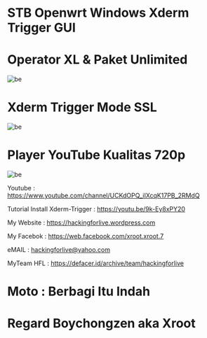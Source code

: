 # STB Openwrt Windows Xderm Trigger GUI 

# Operator XL & Paket Unlimited
![be](https://raw.githubusercontent.com/boychongzen18/STB-Openwrt_Windows/main/luci.jpg)


# Xderm Trigger Mode SSL
![be](https://raw.githubusercontent.com/boychongzen18/STB-Openwrt_Windows/main/ssh.jpg)

# Player YouTube Kualitas 720p
![be](https://raw.githubusercontent.com/boychongzen18/STB-Openwrt_Windows/main/yt.jpg)



 Youtube      : https://www.youtube.com/channel/UCKdOPQ_iIXcqK17PB_2RMdQ

Tutorial Install Xderm-Trigger : https://youtu.be/9k-Ey8xPY20

My Website    : https://hackingforlive.wordpress.com

My Facebok    : https://web.facebook.com/xroot.xroot.7

eMAIL         : hackingforlive@yahoo.com      

MyTeam HFL    : https://defacer.id/archive/team/hackingforlive

# Moto : Berbagi Itu Indah

# Regard Boychongzen aka Xroot
